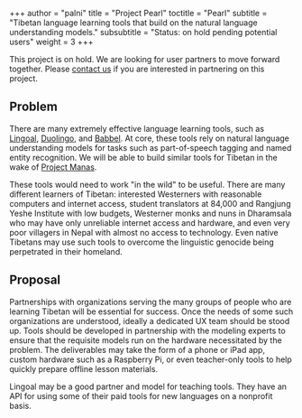 +++
author = "palni"
title = "Project Pearl"
toctitle = "Pearl"
subtitle = "Tibetan language learning tools that build on the natural language understanding models."
subsubtitle = "Status: on hold pending potential users"
weight = 3
+++

This project is on hold. We are looking for user partners to move forward together. Please [contact us](/contact) if you are interested in partnering on this project.

## Problem

There are many extremely effective language learning tools, such as [Lingoal](https://lingoal.com/), [Duolingo](https://www.duolingo.com/), and [Babbel](https://www.babbel.com/). At core, these tools rely on natural language understanding models for tasks such as part-of-speech tagging and named entity recognition. We will be able to build similar tools for Tibetan in the wake of [Project Manas](/projects/manas).

These tools would need to work "in the wild" to be useful. There are many different learners of Tibetan: interested Westerners with reasonable computers and internet access, student translators at 84,000 and Rangjung Yeshe Institute with low budgets, Westerner monks and nuns in Dharamsala who may have only unreliable internet access and hardware, and even very poor villagers in Nepal with almost no access to technology. Even native Tibetans may use such tools to overcome the linguistic genocide being perpetrated in their homeland.

## Proposal

Partnerships with organizations serving the many groups of people who are learning Tibetan will be essential for success. Once the needs of some such organizations are understood, ideally a dedicated UX team should be stood up. Tools should be developed in partnership with the modeling experts to ensure that the requisite models run on the hardware necessitated by the problem. The deliverables may take the form of a phone or iPad app, custom hardware such as a Raspberry Pi, or even teacher-only tools to help quickly prepare offline lesson materials.

Lingoal may be a good partner and model for teaching tools. They have an API for using some of their paid tools for new languages on a nonprofit basis.
